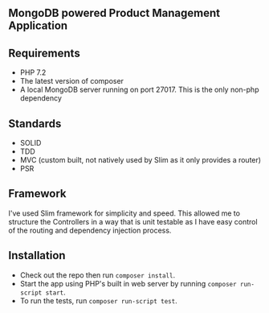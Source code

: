 MongoDB powered Product Management Application
----

Requirements
----
- PHP 7.2
- The latest version of composer
- A local MongoDB server running on port 27017. This is the only non-php dependency

Standards
----
- SOLID
- TDD
- MVC (custom built, not natively used by Slim as it only provides a router)
- PSR

Framework
----
I've used Slim framework for simplicity and speed. This allowed me to structure the Controllers in a way that is unit testable as I have easy control of the routing and dependency injection process.

Installation
----
- Check out the repo then run `composer install`.
- Start the app using PHP's built in web server by running `composer run-script start`.
- To run the tests, run `composer run-script test`.